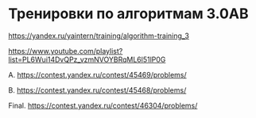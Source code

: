 # Тренировки по алгоритмам 3.0AB

https://yandex.ru/yaintern/training/algorithm-training_3

https://www.youtube.com/playlist?list=PL6Wui14DvQPz_vzmNVOYBRqML6l51lP0G

A. https://contest.yandex.ru/contest/45469/problems/

B. https://contest.yandex.ru/contest/45468/problems/

Final. https://contest.yandex.ru/contest/46304/problems/
